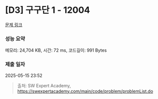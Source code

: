# [D3] 구구단 1 - 12004 

[문제 링크](https://swexpertacademy.com/main/code/problem/problemDetail.do?contestProbId=AXkcWgFa8sADFAS8) 

### 성능 요약

메모리: 24,704 KB, 시간: 72 ms, 코드길이: 991 Bytes

### 제출 일자

2025-05-15 23:52



> 출처: SW Expert Academy, https://swexpertacademy.com/main/code/problem/problemList.do